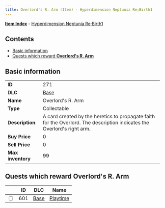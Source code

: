 ```yaml
---
title: Overlord's R. Arm (Item) - Hyperdimension Neptunia Re;Birth1
---
```


[**Item Index**](/neptunia/rb1/item/index.html) - [Hyperdimension Neptunia Re;Birth1](/neptunia/rb1)

## Contents

- [Basic information](#basic-information)
- [Quests which reward **Overlord's R. Arm**](#quests-which-reward-overlords-r-arm)
## Basic information

|   |   |
| -- | -- |
| **ID** | 271 |
| **DLC** | [Base](/neptunia/rb1/dlc/1-base.html) |
| **Name** | Overlord's R. Arm |
| **Type** | Collectable |
| **Description** | A card created by the heretics to propagate faith for the Overlord. The description indicates the Overlord's right arm. |
| **Buy Price** | 0 |
| **Sell Price** | 0 |
| **Max inventory** | 99 |


## Quests which reward **Overlord's R. Arm**

|    | ID | DLC | Name |
| -- | -- | --- | ---- |
| <input type="checkbox" id="rb1-quest-1-601" class="trackbox" /> | 601 | [Base](/neptunia/rb1/dlc/1-base.html) | [Playtime](/neptunia/rb1/quest/1-601-playtime.html) |
